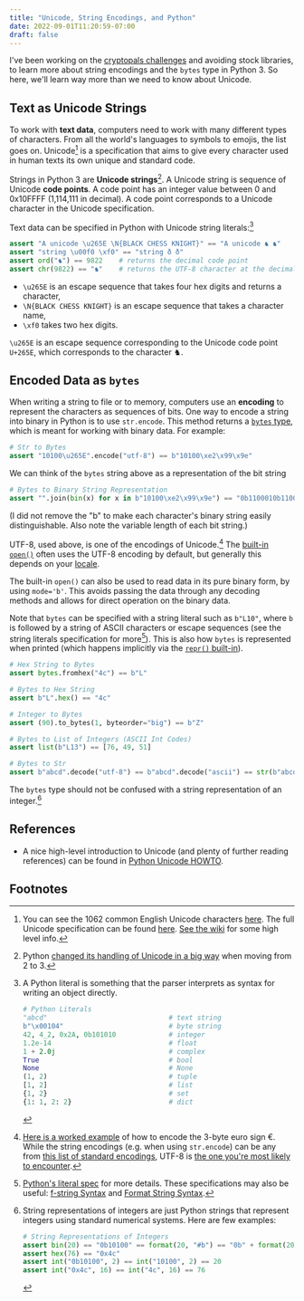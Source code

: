 ```yaml
---
title: "Unicode, String Encodings, and Python"
date: 2022-09-01T11:20:59-07:00
draft: false
---
```


I've been working on the [cryptopals challenges](https://www.cryptopals.com/) and avoiding stock libraries, to learn more about string encodings and the `bytes` type in Python 3.
So here, we'll learn way more than we need to know about Unicode.

## Text as Unicode Strings

To work with **text data**, computers need to work with many different types of characters.
From all the world's languages to symbols to emojis, the list goes on.
Unicode[^unicode] is a specification that aims to give every character used in human texts its own unique and standard code.

Strings in Python 3 are **Unicode strings**[^python-2].
A Unicode string is sequence of Unicode **code points**.
A code point has an integer value between 0 and 0x10FFFF (1,114,111 in decimal).
A code point corresponds to a Unicode character in the Unicode specification.

Text data can be specified in Python with Unicode string literals:[^python-literal]

```py
assert "A unicode \u265E \N{BLACK CHESS KNIGHT}" == "A unicode ♞ ♞"
assert "string \u00f0 \xf0" == "string ð ð"
assert ord("♞") == 9822    # returns the decimal code point
assert chr(9822) == "♞"    # returns the UTF-8 character at the decimal code point
```

- `\u265E` is an escape sequence that takes four hex digits and returns a character,
- `\N{BLACK CHESS KNIGHT}` is an escape sequence that takes a character name,
- `\xf0` takes two hex digits.

`\u265E` is an escape sequence corresponding to the Unicode code point `U+265E`, which corresponds to the character ♞.

## Encoded Data as `bytes`

When writing a string to file or to memory, computers use an **encoding** to represent the characters as sequences of bits.
One way to encode a string into binary in Python is to use `str.encode`.
This method returns a [`bytes` type](https://docs.python.org/3.10/library/stdtypes.html?highlight=bytes#binary-sequence-types-bytes-bytearray-memoryview), which is meant for working with binary data.
For example:

```py
# Str to Bytes
assert "10100\u265E".encode("utf-8") == b"10100\xe2\x99\x9e"
```

We can think of the `bytes` string above as a representation of the bit string

```py
# Bytes to Binary String Representation
assert "".join(bin(x) for x in b"10100\xe2\x99\x9e") == "0b1100010b1100000b1100010b1100000b1100000b111000100b100110010b10011110"
```

(I did not remove the "b" to make each character's binary string easily distinguishable.
Also note the variable length of each bit string.)

UTF-8, used above, is one of the encodings of Unicode.[^utf-8]
The [built-in `open()`](https://docs.python.org/3.10/library/functions.html#open) often uses the UTF-8 encoding by default, but generally this depends on your [locale](https://en.wikipedia.org/wiki/Locale_(computer_software)).

The built-in `open()` can also be used to read data in its pure binary form, by using `mode='b'`.
This avoids passing the data through any decoding methods and allows for direct operation on the binary data.

Note that `bytes` can be specified with a string literal such as `b"L10"`, where `b` is followed by a string of ASCII characters or escape sequences (see the string literals specification for more[^python-literal-spec]).
This is also how `bytes` is represented when printed (which happens implicitly via the [`repr()` built-in](https://docs.python.org/3.10/library/functions.html#repr)).

```py
# Hex String to Bytes
assert bytes.fromhex("4c") == b"L"

# Bytes to Hex String
assert b"L".hex() == "4c"

# Integer to Bytes
assert (90).to_bytes(1, byteorder="big") == b"Z"

# Bytes to List of Integers (ASCII Int Codes)
assert list(b"L13") == [76, 49, 51]

# Bytes to Str
assert b"abcd".decode("utf-8") == b"abcd".decode("ascii") == str(b"abcd", "ascii") == "abcd"
```

The `bytes` type should not be confused with a string representation of an integer.[^string-representations]

## References

- A nice high-level introduction to Unicode (and plenty of further reading references) can be found in [Python Unicode HOWTO](https://docs.python.org/3/howto/unicode.html).

## Footnotes

[^python-2]: Python [changed its handling of Unicode in a big way](https://docs.python.org/3.0/whatsnew/3.0.html#text-vs-data-instead-of-unicode-vs-8-bit) when moving from 2 to 3.
[^python-literal]: A Python literal is something that the parser interprets as syntax for writing an object directly.

    ```py
    # Python Literals
    "abcd"                              # text string
    b"\x00104"                          # byte string
    42, 4_2, 0x2A, 0b101010             # integer
    1.2e-14                             # float
    1 + 2.0j                            # complex
    True                                # bool
    None                                # None
    (1, 2)                              # tuple
    [1, 2]                              # list
    {1, 2}                              # set
    {1: 1, 2: 2}                        # dict
    ```
[^python-literal-spec]: [Python's literal spec](https://docs.python.org/3.10/reference/lexical_analysis.html#literals) for more details.
    These specifications may also be useful: [f-string Syntax](https://docs.python.org/3/reference/lexical_analysis.html#f-strings) and [Format String Syntax](https://docs.python.org/3/library/string.html#formatstrings).
[^unicode]: You can see the 1062 common English Unicode characters [here](https://en.wikipedia.org/wiki/List_of_Unicode_characters#Basic_Latin).
    The full Unicode specification can be found [here](https://www.unicode.org/versions/Unicode14.0.0/#Summary).
    [See the wiki](https://en.wikipedia.org/wiki/Unicode) for some high level info.
[^utf-8]: [Here is a worked example](https://en.wikipedia.org/wiki/UTF-8#Examples) of how to encode the 3-byte euro sign €.
    While the string encodings (e.g. when using `str.encode`) can be any from [this list of standard encodings](https://docs.python.org/3.0/library/codecs.html#standard-encodings), UTF-8 is [the one you're most likely to encounter](https://w3techs.com/technologies/cross/character_encoding/ranking).
[^string-representations]: String representations of integers are just Python strings that represent integers using standard numerical systems.
    Here are few examples:

    ```py
    # String Representations of Integers
    assert bin(20) == "0b10100" == format(20, "#b") == "0b" + format(20, "b")
    assert hex(76) == "0x4c"
    assert int("0b10100", 2) == int("10100", 2) == 20
    assert int("0x4c", 16) == int("4c", 16) == 76
    ```
